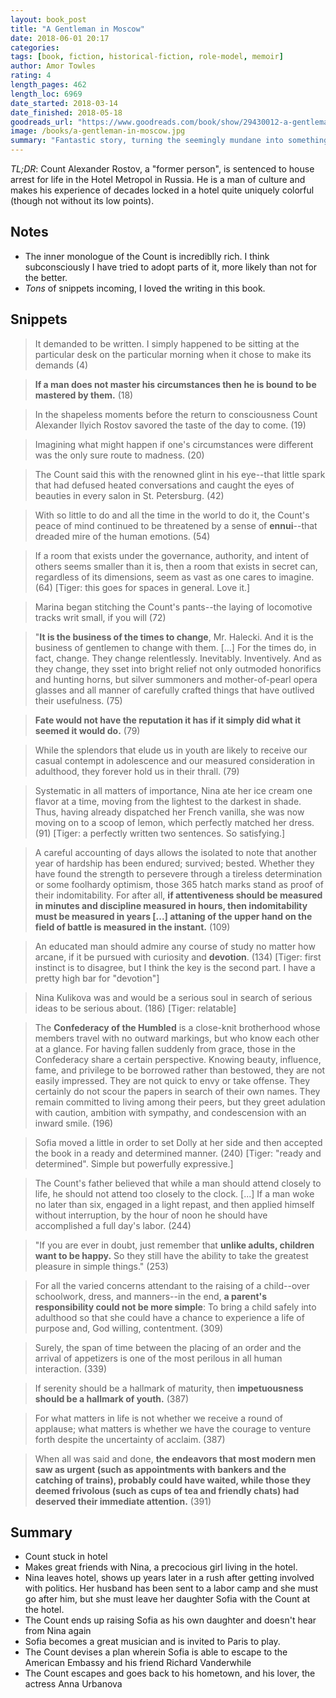 ```yaml
---
layout: book_post
title: "A Gentleman in Moscow"
date: 2018-06-01 20:17
categories:
tags: [book, fiction, historical-fiction, role-model, memoir]
author: Amor Towles
rating: 4
length_pages: 462
length_loc: 6969
date_started: 2018-03-14
date_finished: 2018-05-18
goodreads_url: "https://www.goodreads.com/book/show/29430012-a-gentleman-in-moscow"
image: /books/a-gentleman-in-moscow.jpg
summary: "Fantastic story, turning the seemingly mundane into something wonderful. One of Obama's favorite books he read in 2017."
---
```


*TL;DR*: Count Alexander Rostov, a "former person", is sentenced to
house arrest for life in the Hotel Metropol in Russia. He is a man of
culture and makes his experience of decades locked in a hotel quite
uniquely colorful (though not without its low points).

## Notes

* The inner monologue of the Count is incrediblly rich. I think
subconsciously I have tried to adopt parts of it, more likely than not
for the better.
* _Tons_ of snippets incoming, I loved the writing in this book.

## Snippets

<blockquote>
  <p>
    It demanded to be written. I simply happened to be sitting at the
    particular desk on the particular morning when it chose to make its
    demands (4)
  </p>
</blockquote>

<blockquote>
  <p>
    <b>If a man does not master his circumstances then he is bound to be
    mastered by them.</b> (18)
  </p>
</blockquote>

<blockquote>
  <p>
    In the shapeless moments before the return to consciousness Count
    Alexander Ilyich Rostov savored the taste of the day to come. (19)
  </p>
</blockquote>

<blockquote>
  <p>
    Imagining what might happen if one's circumstances were different
    was the only sure route to madness. (20)
  </p>
</blockquote>

<blockquote>
  <p>
    The Count said this with the renowned glint in his eye--that little
    spark that had defused heated conversations and caught the eyes of
    beauties in every salon in St. Petersburg. (42)
  </p>
</blockquote>

<blockquote>
  <p>
    With so little to do and all the time in the world to do it, the
    Count's peace of mind continued to be threatened by a sense of
    <b>ennui</b>--that dreaded mire of the human emotions. (54)
  </p>
</blockquote>

<blockquote>
  <p>
    If a room that exists under the governance, authority, and intent of
    others seems smaller than it is, then a room that exists in secret
    can, regardless of its dimensions, seem as vast as one cares to
    imagine. (64) [Tiger: this goes for spaces in general. Love it.]
  </p>
</blockquote>

<blockquote>
  <p>
    Marina began stitching the Count's pants--the laying of locomotive
    tracks writ small, if you will (72)
  </p>
</blockquote>

<blockquote>
  <p>
    "<b>It is the business of the times to change</b>, Mr. Halecki. And it is
    the business of gentlemen to change with them. [...] For the times
    do, in fact, change. They change relentlessly. Inevitably.
    Inventively. And as they change, they sset into bright relief not
    only outmoded honorifics and hunting horns, but silver summoners and
    mother-of-pearl opera glasses and all manner of carefully crafted
    things that have outlived their usefulness. (75)
  </p>
</blockquote>

<blockquote>
  <p>
    <b> Fate would not have the reputation it has if it simply did what it
    seemed it would do.</b> (79)
  </p>
</blockquote>

<blockquote>
  <p>
    While the splendors that elude us in youth are likely to receive our
    casual contempt in adolescence and our measured consideration in
    adulthood, they forever hold us in their thrall. (79)
  </p>
</blockquote>

<blockquote>
  <p>
    Systematic in all matters of importance, Nina ate her ice cream one
    flavor at a time, moving from the lightest to the darkest in shade.
    Thus, having already dispatched her French vanilla, she was now
    moving on to a scoop of lemon, which perfectly matched her dress.
    (91) [Tiger: a perfectly written two sentences. So satisfying.]
  </p>
</blockquote>

<blockquote>
  <p>
    A careful accounting of days allows the isolated to note that
    another year of hardship has been endured; survived; bested. Whether
    they have found the strength to persevere through a tireless
    determination or some foolhardy optimism, those 365 hatch marks
    stand as proof of their indomitability. For after all, <b>if
    attentiveness should be measured in minutes and discipline measured
    in hours, then indomitability must be measured in years [...]
    attaning of the upper hand on the field of battle is measured in the
    instant.</b> (109)
  </p>
</blockquote>

<blockquote>
  <p>
    An educated man should admire any course of study no matter how
    arcane, if it be pursued with curiosity and <b>devotion</b>. (134) [Tiger:
    first instinct is to disagree, but I think the key is the second
    part. I have a pretty high bar for "devotion"]
  </p>
</blockquote>

<blockquote>
  <p>
    Nina Kulikova was and would be a serious soul in search of serious
    ideas to be serious about. (186) [Tiger: relatable]
  </p>
</blockquote>

<blockquote>
  <p>
    The <b>Confederacy of the Humbled</b> is a close-knit brotherhood whose
    members travel with no outward markings, but who know each other at
    a glance. For having fallen suddenly from grace, those in the
    Confederacy share a certain perspective. Knowing beauty, influence,
    fame, and privilege to be borrowed rather than bestowed, they are
    not easily impressed. They are not quick to envy or take offense.
    They certainly do not scour the papers in search of their own names.
    They remain committed to living among their peers, but they greet
    adulation with caution, ambition with sympathy, and condescension
    with an inward smile. (196)
  </p>
</blockquote>

<blockquote>
  <p>
    Sofia moved a little in order to set Dolly at her side and then
    accepted the book in a ready and determined manner. (240)
    [Tiger: "ready and determined". Simple but powerfully expressive.]
  </p>
</blockquote>

<blockquote>
  <p>
    The Count's father believed that while a man should attend closely
    to life, he should not attend too closely to the clock. [...] If a
    man woke no later than six, engaged in a light repast, and then
    applied himself without interruption, by the hour of noon he should
    have accomplished a full day's labor. (244)
  </p>
</blockquote>

<blockquote>
  <p>
    "If you are ever in doubt, just remember that <b>unlike adults,
    children want to be happy.</b> So they still have the ability to take
    the greatest pleasure in simple things." (253)
  </p>
</blockquote>

<blockquote>
  <p>
    For all the varied concerns attendant to the raising of a
    child--over schoolwork, dress, and manners--in the end, <b>a parent's
    responsibility could not be more simple</b>: To bring a child safely
    into adulthood so that she could have a chance to experience a life
    of purpose and, God willing, contentment. (309)
  </p>
</blockquote>

<blockquote>
  <p>
    Surely, the span of time between the placing of an order and the
    arrival of appetizers is one of the most perilous in all human
    interaction. (339)
  </p>
</blockquote>

<blockquote>
  <p>
    If serenity should be a hallmark of maturity, then <b>impetuousness
    should be a hallmark of youth.</b> (387)
  </p>
</blockquote>

<blockquote>
  <p>
    For what matters in life is not whether we receive a round of
    applause; what matters is whether we have the courage to venture
    forth despite the uncertainty of acclaim. (387)
  </p>
</blockquote>

<blockquote>
  <p>
    When all was said and done, <b>the endeavors that most modern men saw
    as urgent (such as appointments with bankers and the catching of
    trains), probably could have waited, while those they deemed
    frivolous (such as cups of tea and friendly chats) had deserved
    their immediate attention.</b> (391)
  </p>
</blockquote>

## Summary

* Count stuck in hotel
* Makes great friends with Nina, a precocious girl living in the hotel.
* Nina leaves hotel, shows up years later in a rush after getting
involved with politics. Her husband has been sent to a labor camp and
she must go after him, but she must leave her daughter  Sofia with the
Count at the hotel.
* The Count ends up raising Sofia as his own daughter and doesn't hear
from Nina again
* Sofia becomes a great musician and is invited to Paris to play.
* The Count devises a plan wherein Sofia is able to escape to the
American Embassy and his friend Richard Vanderwhile
* The Count escapes and goes back to his hometown, and his lover, the
actress Anna Urbanova
